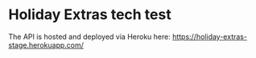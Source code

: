 # Holiday Extras tech test

The API is hosted and deployed via Heroku here: https://holiday-extras-stage.herokuapp.com/